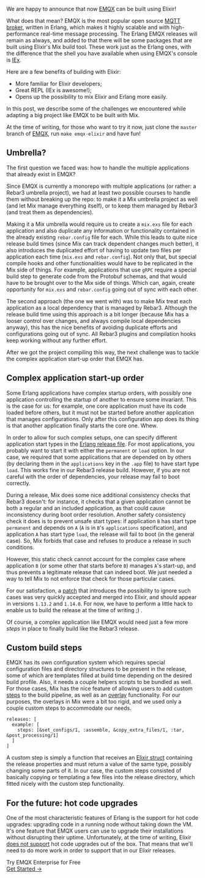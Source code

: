 We are happy to announce that now [EMQX](https://github.com/emqx/emqx/) can be built using Elixir!

What does that mean?  EMQX is the most popular open source [MQTT broker](https://www.emqx.io), written in Erlang, which makes it highly scalable and with high-performance real-time message processing.  The Erlang EMQX releases will remain as always, and added to that there will be some packages that are built using Elixir's Mix build tool.  These work just as the Erlang ones, with the difference that the shell you have available when using EMQX's console is [IEx](https://hexdocs.pm/iex/1.13/IEx.html).

Here are a few benefits of building with Elixir:

- More familiar for Elixir developers;
- Great REPL (IEx is awesome!);
- Opens up the possibility to mix Elixir and Erlang more easily.

In this post, we describe some of the challenges we encountered while adapting a big project like EMQX to be built with Mix.

At the time of writing, for those who want to try it now, just clone the `master` branch of [EMQX](https://github.com/emqx/emqx/), run `make emqx-elixir` and have fun!

## Umbrella?

The first question we faced was: how to handle the multiple applications that already exist in EMQX?

Since EMQX is currently a monorepo with multiple applications (or rather: a Rebar3 umbrella project), we had at least two possible courses to handle them without breaking up the repo: to make it a Mix umbrella project as well (and let Mix manage everything itself), or to keep them managed by Rebar3 (and treat them as dependencies).

Making it a Mix umbrella would require us to create a `mix.exs` file for each application and also duplicate any information or functionality contained in the already existing `rebar.config` file for each.  While this leads to quite nice release build times (since Mix can track dependent changes much better), it also introduces the duplicated effort of having to update two files per application each time (`mix.exs` and `rebar.config`).  Not only that, but special compile hooks and other functionalities would have to be replicated in the Mix side of things.  For example, applications that use `gRPC` require a special build step to generate code from the Protobuf schemas, and that would have to be brought over to the Mix side of things.  Which can, again, create opportunity for `mix.exs` and `rebar.config` going out of sync with each other.

The second approach (the one we went with) was to make Mix treat each application as a local dependency that is managed by Rebar3.  Although the release build time using this approach is a bit longer (because Mix has a looser control over changes, and always compile local dependencies anyway), this has the nice benefits of avoiding duplicate efforts and configurations going out of sync.  All Rebar3 plugins and compilation hooks keep working without any further effort.

After we got the project compiling this way, the next challenge was to tackle the complex application start-up order that EMQX has.

## Complex application start-up order

Some Erlang applications have complex startup orders, with possibly one application controlling the startup of another to ensure some invariant.  This is the case for us: for example, one core application must have its code loaded before others, but it must not be started before another application that manages configurations.  Only after this configuration app does its thing is that another application finally starts the core one.  Whew.

In order to allow for such complex setups, one can specify different application start types in the [Erlang release file](https://www.erlang.org/doc/man/rel.html).  For most applications, you probably want to start it with either the `permanent` or `load` option.  In our case, we required that some applications that are depended on by others (by declaring them in the `applications` key in the `.app` file) to have start type `load`.  This works fine in our Rebar3 release build.  However, if you are not careful with the order of dependencies, your release may fail to boot correctly.

During a release, Mix does some nice additional consistency checks that Rebar3 doesn't: for instance, it checks that a given application cannot be both a regular and an included application, as that could cause inconsistency during boot order resolution.  Another safety consistency check it does is to prevent unsafe start types: if application `B` has start type `permanent` and depends on `A` (`A` is in `B`'s `applications` specification), and application `A` has start type `load`, the release will fail to boot (in the general case).  So, Mix forbids that case and refuses to produce a release in such conditions.

However, this static check cannot account for the complex case where application `B` (or some other that starts before `B`) manages `A`'s start-up, and thus prevents a legitimate release that can indeed boot.  We just needed a way to tell Mix to not enforce that check for those particular cases.

For our satisfaction, a [patch](https://github.com/elixir-lang/elixir/pull/11506) that introduces the possibility to ignore such cases was very quickly accepted and merged into Elixir, and should appear in versions `1.13.2` and `1.14.0`.  For now, we have to perform a little hack to enable us to build the release at the time of writing ;) .

Of course, a complex application like EMQX would need just a few more *steps* in place to finally build like the Rebar3 release.

## Custom build steps

EMQX has its own configuration system which requires special configuration files and directory structures to be present in the release, some of which are templates filled at build time depending on the desired build profile.  Also, it needs a couple helpers scripts to be bundled as well.  For those cases, Mix has the nice feature of allowing users to add custom [steps](https://hexdocs.pm/mix/1.13.1/Mix.Tasks.Release.html#module-steps) to the build pipeline, as well as an [overlay](https://hexdocs.pm/mix/1.13.1/Mix.Tasks.Release.html#module-overlays) functionality.  For our purposes, the overlays in Mix were a bit too rigid, and we used only a couple custom steps to accommodate our needs.

```
releases: [
  example: [
    steps: [&set_configs/1, :assemble, &copy_extra_files/1, :tar, &post_processing/1]
  ]
]
```

A custom step is simply a function that receives an [Elixir struct](https://hexdocs.pm/mix/1.13.1/Mix.Release.html#__struct__/0) containing the release properties and must return a value of the same type, possibly changing some parts of it.  In our case, the custom steps consisted of basically copying or templating a few files into the release directory, which fitted nicely with the custom step functionality.

## For the future: hot code upgrades

One of the most characteristic features of Erlang is the support for hot code upgrades: upgrading code in a running node without taking down the VM.  It's one feature that EMQX users can use to upgrade their installations without disrupting their uptime.  Unfortunately, at the time of writing, Elixir [does not support](https://hexdocs.pm/mix/1.13.1/Mix.Tasks.Release.html#module-hot-code-upgrades) hot code upgrades out of the box.  That means that we'll need to do more work in order to support that in our Elixir releases.


<section class="promotion">
    <div>
        Try EMQX Enterprise for Free
    </div>
    <a href="https://www.emqx.com/en/try?product=enterprise" class="button is-gradient px-5">Get Started →</a >
</section>
